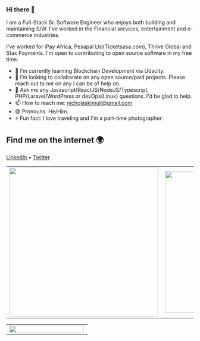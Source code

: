 ### Hi there 👋

I am a Full-Stack Sr. Software Engineer who enjoys both building and maintaining S/W. I've worked in the Financial services, entertainment and e-commerce industries.

I've worked for iPay Africa, Pesapal Ltd(Ticketsasa.com), Thrive Global and Stax Payments. I'm open to contributing to open source software in my free time.

- 🌱 I’m currently learning Blockchain Development via Udacity.
- 👯 I’m looking to collaborate on any open source/paid projects. Please reach out to me on any I can be of help on.
- 💬 Ask me any Javascript/ReactJS/NodeJS/Typescript, PHP/Laravel/WordPress or devOps(Linux) questions. I'd be glad to help.
- 📫 How to reach me: [nicholaskimuli@gmail.com](mailto:nicholaskimuli@gmail.com)
- 😄 Pronouns: He/Him.
- ⚡ Fun fact: I love traveling and I'm a part-time photographer.

## Find me on the internet :earth_africa:

[LinkedIn](https://www.linkedin.com/in/nicholaskimuli/) • 
[Twitter](https://x.com/nick_kimuli)

<center>
  <table>
    <tr>
        <td><img width="400px" align="left" src="https://github-readme-stats.vercel.app/api?username=NicholasKimuli&count_private=true&show_icons=true&layout=compact" /></td>
        <td><img width="380px" align="left" src="https://github-readme-stats.vercel.app/api/top-langs/?username=NicholasKimuli&hide=html&layout=compact" /></td>
    </tr>   
  </table>
</center>

<center>
  <table>
    <tr>
      <td><img width="200px" height="20px" align="left" src="https://www.codewars.com/users/nick_kimuli/badges/large" /></td>
    </tr>
  </table>
</center>

